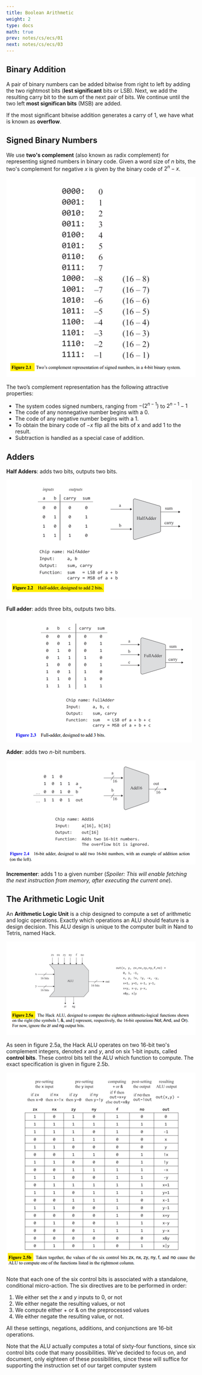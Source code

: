 ```yaml
---
title: Boolean Arithmetic
weight: 2
type: docs
math: true
prev: notes/cs/ecs/01
next: notes/cs/ecs/03
---
```


## Binary Addition

A pair of binary numbers can be added bitwise from right to left by adding the two rightmost bits (**lest significant** bits or LSB). Next, we add the resulting carry bit to the sum of the next pair of bits. We continue until the two left **most significan bits** (MSB) are added.

If the most significant bitwise addition generates a carry of 1, we have what is known as **overflow**.

## Signed Binary Numbers

We use **two's complement** (also known as radix complement) for representing signed numbers in binary code. Given a word size of $n$ bits, the two's complement for negative $x$ is given by the binary code of $2^n - x$.

![Two's Complement](assets/2s_complement.png)

The two’s complement representation has the following attractive properties:

- The system codes signed numbers, ranging from $-(2^{n-1})$ to $2^{n-1} - 1$
- The code of any nonnegative number begins with a $0$.
- The code of any negative number begins with a $1$.
- To obtain the binary code of $-x$ flip all the bits of x and add 1 to the result.
- Subtraction is handled as a special case of addition.

## Adders

**Half Adders**: adds two bits, outputs two bits.

![Half Adder](assets/half_adder.png)

**Full adder**: adds three bits, outputs two bits.

![Full Adder](assets/full_adder.png)

**Adder**: adds two $n$-bit numbers.

![Adder](assets/adder.png)

**Incrementer**: adds $1$ to a given number (_Spoiler: This will enable fetching the next instruction from memory, after executing the current one_).

## The Arithmetic Logic Unit

An **Arithmetic Logic Unit** is a chip designed to compute a set of arithmetic and logic operations. Exactly which operations an ALU should feature is a design decision. This ALU design is unique to the computer built in Nand to Tetris, named Hack.

![ALU](assets/ALU.png)

As seen in figure 2.5a, the Hack ALU operates on two $16$-bit two's complement integers, denoted $x$ and $y$, and on six $1$-bit inputs, called **control bits**. These control bits tell the ALU which function to compute. The exact specification is given in figure 2.5b.

![ALU](assets/ALU_specification.png)

Note that each one of the six control bits is associated with a standalone, conditional micro-action. The six directives are to be performed in order:

1. We either set the $x$ and $y$ inputs to $0$, or not
2. We either negate the resulting values, or not
3. We compute either $+$ or $\&$ on the preprocessed values
4. We either negate the resulting value, or not.

All these settings, negations, additions, and conjunctions are $16$-bit operations.

Note that the ALU actually computes a total of sixty-four functions, since six control bits code that many possibilities. We’ve decided to focus on, and document, only eighteen of these possibilities, since these will suffice for supporting the instruction set of our target computer system
